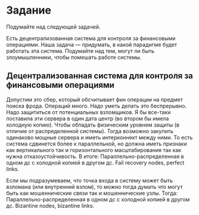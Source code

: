 # Задание
Подумайте над следующей задачей.

Есть децентрализованная система для контроля за финансовыми операциями. Наша задача — придумать, в какой парадигме будет работать эта система.
Подумайте над тем, могут ли быть злоумышленники, чтобы помешать работе системы.

## Децентрализованная система для контроля за финансовыми операциями 
Допустим это сбер, который обсчитывает фин операции на предмет поиска фрода. Операций много. Надо уметь делать это беспрерывно. 
Надо защититься от потенциальных взломщиков.
Я бы все-таки поставила эти сервера в один дата центр (во втором бы имела холодную копию). Чтобы обладать физическим уровнем защиты 
(в отличие от распределенной системы). 
Тогда возможно закупить одинаково мощные сервера и иметь интерконнект между ними. То есть система сдвинется более к параллельной, 
но должна иметь признаки как вертикального так и горизонтального масштабирования так как нужна отказоустойчивость.
В итоге:
Параллельно-распределенная в одном дс с холодной копией в другом дс.
Fail recovery nodes, perfect links.

Если мы подразумеваем, что точка входа в систему может быть взломана (или внутренний взлом), 
то можно тогда думать что могут быть как мошеннические связи так и мошеннические узлы. 
Тогда:
Параллельно-распределенная в одном дс с холодной копией в другом дс.
Bizantine nodes, bizantine links.
